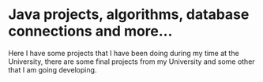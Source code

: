 # Java projects, algorithms, database connections and more...
Here I have some projects that I have been doing during my time at the University, there are some final projects from my University and some other that I am going developing.

